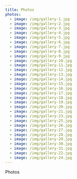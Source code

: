 ```yaml
---
title: Photos
photos:
  - image: /img/gallery-1.jpg
  - image: /img/gallery-2.jpg
  - image: /img/gallery-3.jpg
  - image: /img/gallery-4.jpg
  - image: /img/gallery-5.jpg
  - image: /img/gallery-6.jpg
  - image: /img/gallery-7.jpg
  - image: /img/gallery-8.jpg
  - image: /img/gallery-9.jpg
  - image: /img/gallery-10.jpg
  - image: /img/gallery-11.jpg
  - image: /img/gallery-12.jpg
  - image: /img/gallery-13.jpg
  - image: /img/gallery-14.jpg
  - image: /img/gallery-15.jpg
  - image: /img/gallery-16.jpg
  - image: /img/gallery-17.jpg
  - image: /img/gallery-18.jpg
  - image: /img/gallery-19.jpg
  - image: /img/gallery-20.jpg
  - image: /img/gallery-21.jpg
  - image: /img/gallery-23.jpg
  - image: /img/gallery-25.jpg
  - image: /img/gallery-26.jpg
  - image: /img/gallery-27.jpg
  - image: /img/gallery-28.jpg
  - image: /img/gallery-29.jpg
  - image: /img/gallery-30.jpg
  - image: /img/gallery-31.jpg
  - image: /img/gallery-22.jpg
  - image: /img/gallery-24.jpg
---
```


Photos
